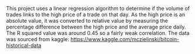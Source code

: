 This project uses a linear regression algorithm to determine if the volume of trades links to the high price of a trade on that day.
As the high price is an absolute value, it was converted to relative value by measuring the percentage difference between the high price and the average price daily.
The R squared value was around 0.45 so a fairly weak correlation.
The data was sourced from kaggle: https://www.kaggle.com/mczielinski/bitcoin-historical-data
